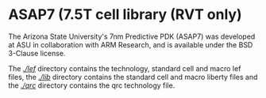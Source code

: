 # ASAP7 (7.5T cell library (RVT only)

The Arizona State University's 7nm Predictive PDK (ASAP7) was developed at ASU in collaboration with ARM Research, and is available under the BSD 3-Clause license.  

The [*./lef*](./lef) directory contains the technology, standard cell and macro lef files, the [*./lib*](./lib/) directory contains the standard cell and macro liberty files and the [*./qrc*](./qrc/) directory contains the qrc technology file.

